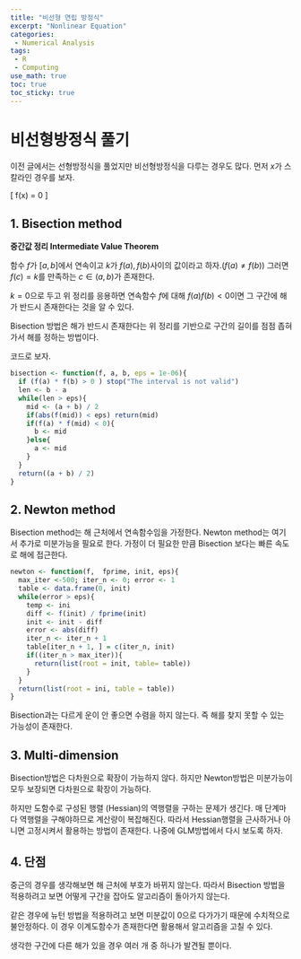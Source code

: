 ```yaml
---
title: "비선형 연립 방정식"
excerpt: "Nonlinear Equation"
categories:
 - Numerical Analysis
tags:
 - R
 - Computing
use_math: true
toc: true
toc_sticky: true
---
```


# 비선형방정식 풀기

이전 글에서는 선형방정식을 풀었지만 비선형방정식을 다루는 경우도 많다. 먼저 $x$가 스칼라인 경우를 보자.

\[
f(x) = 0
\]

## 1. Bisection method

**중간값 정리 Intermediate Value Theorem**

함수 $f$가 $[a,b]$에서 연속이고 $k$가 $f(a), f(b)$사이의 값이라고 하자.$(f(a) \ne f(b))$ 그러면 $f(c) = k$를 만족하는 $c \in (a,b)$가 존재한다. 

$k = 0$으로 두고 위 정리를 응용하면 연속함수 $f$에 대해 $f(a)f(b) < 0$이면 그 구간에 해가 반드시 존재한다는 것을 알 수 있다.

Bisection 방법은 해가 반드시 존재한다는 위 정리를 기반으로 구간의 길이를 점점 좁혀가서 해를 정하는 방법이다.

코드로 보자.
```R
bisection <- function(f, a, b, eps = 1e-06){
  if (f(a) * f(b) > 0 ) stop("The interval is not valid")
  len <- b - a
  while(len > eps){
    mid <- (a + b) / 2
    if(abs(f(mid)) < eps) return(mid)
    if(f(a) * f(mid) < 0){
      b <- mid
    }else{
      a <- mid
    }
  }
  return((a + b) / 2)
}
```


## 2. Newton method

Bisection method는 해 근처에서 연속함수임을 가정한다. Newton method는 여기서 추가로 미분가능을 필요로 한다. 가정이 더 필요한 만큼 Bisection 보다는 빠른 속도로 해에 접근한다.

```R
newton <- function(f,  fprime, init, eps){
  max_iter <-500; iter_n <- 0; error <- 1
  table <- data.frame(0, init)
  while(error > eps){
    temp <- ini
    diff <- f(init) / fprime(init)
    init <- init - diff
    error <- abs(diff)
    iter_n <- iter_n + 1
    table[iter_n + 1, ] = c(iter_n, init)
    if((iter_n > max_iter)){
      return(list(root = init, table= table))
    }
  }
  return(list(root = ini, table = table))
}
```

Bisection과는 다르게 운이 안 좋으면 수렴을 하지 않는다. 즉 해를 찾지 못할 수 있는 가능성이 존재한다.


## 3. Multi-dimension

Bisection방법은 다차원으로 확장이 가능하지 않다. 하지만 Newton방법은 미분가능이 모두 보장되면 다차원으로 확장이 가능하다.

하지만 도함수로 구성된 행렬 $($Hessian$)$의 역행렬을 구하는 문제가 생긴다. 매 단계마다 역행렬을 구해야하므로 계산량이 복잡해진다. 따라서 Hessian행렬을 근사하거나 아니면 고정시켜서 활용하는 방법이 존재한다. 나중에 GLM방법에서 다시 보도록 하자.


## 4. 단점

중근의 경우를 생각해보면 해 근처에 부호가 바뀌지 않는다. 따라서 Bisection 방법을 적용하려고 보면 어떻게 구간을 잡아도 알고리즘이 돌아가지 않는다.

같은 경우에 뉴턴 방법을 적용하려고 보면 미분값이 0으로 다가가기 때문에 수치적으로 불안정하다. 이 경우 이계도함수가 존재한다면 활용해서 알고리즘을 고칠 수 있다.

생각한 구간에 다른 해가 있을 경우 여러 개 중 하나가 발견될 뿐이다.